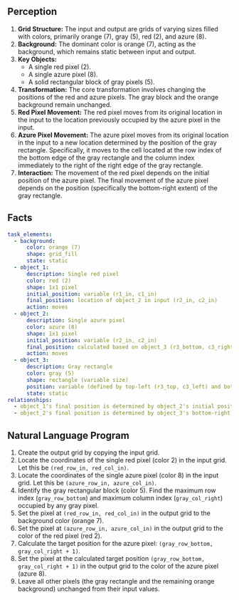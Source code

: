 ## Perception

1.  **Grid Structure:** The input and output are grids of varying sizes filled with colors, primarily orange (7), gray (5), red (2), and azure (8).
2.  **Background:** The dominant color is orange (7), acting as the background, which remains static between input and output.
3.  **Key Objects:**
    *   A single red pixel (2).
    *   A single azure pixel (8).
    *   A solid rectangular block of gray pixels (5).
4.  **Transformation:** The core transformation involves changing the positions of the red and azure pixels. The gray block and the orange background remain unchanged.
5.  **Red Pixel Movement:** The red pixel moves from its original location in the input to the location previously occupied by the azure pixel in the input.
6.  **Azure Pixel Movement:** The azure pixel moves from its original location in the input to a new location determined by the position of the gray rectangle. Specifically, it moves to the cell located at the row index of the bottom edge of the gray rectangle and the column index immediately to the right of the right edge of the gray rectangle.
7.  **Interaction:** The movement of the red pixel depends on the initial position of the azure pixel. The final movement of the azure pixel depends on the position (specifically the bottom-right extent) of the gray rectangle.

## Facts


```yaml
task_elements:
  - background:
      color: orange (7)
      shape: grid_fill
      state: static
  - object_1:
      description: Single red pixel
      color: red (2)
      shape: 1x1 pixel
      initial_position: variable (r1_in, c1_in)
      final_position: location of object_2 in input (r2_in, c2_in)
      action: moves
  - object_2:
      description: Single azure pixel
      color: azure (8)
      shape: 1x1 pixel
      initial_position: variable (r2_in, c2_in)
      final_position: calculated based on object_3 (r3_bottom, c3_right + 1)
      action: moves
  - object_3:
      description: Gray rectangle
      color: gray (5)
      shape: rectangle (variable size)
      position: variable (defined by top-left (r3_top, c3_left) and bottom-right (r3_bottom, c3_right))
      state: static
relationships:
  - object_1's final position is determined by object_2's initial position.
  - object_2's final position is determined by object_3's bottom-right boundary.
```


## Natural Language Program

1.  Create the output grid by copying the input grid.
2.  Locate the coordinates of the single red pixel (color 2) in the input grid. Let this be `(red_row_in, red_col_in)`.
3.  Locate the coordinates of the single azure pixel (color 8) in the input grid. Let this be `(azure_row_in, azure_col_in)`.
4.  Identify the gray rectangular block (color 5). Find the maximum row index (`gray_row_bottom`) and maximum column index (`gray_col_right`) occupied by any gray pixel.
5.  Set the pixel at `(red_row_in, red_col_in)` in the output grid to the background color (orange 7).
6.  Set the pixel at `(azure_row_in, azure_col_in)` in the output grid to the color of the red pixel (red 2).
7.  Calculate the target position for the azure pixel: `(gray_row_bottom, gray_col_right + 1)`.
8.  Set the pixel at the calculated target position `(gray_row_bottom, gray_col_right + 1)` in the output grid to the color of the azure pixel (azure 8).
9.  Leave all other pixels (the gray rectangle and the remaining orange background) unchanged from their input values.